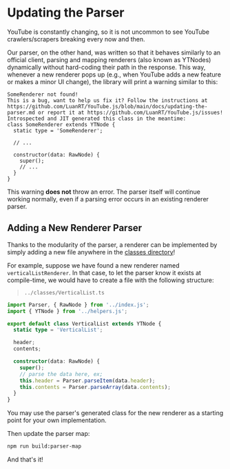 # Updating the Parser

YouTube is constantly changing, so it is not uncommon to see YouTube crawlers/scrapers breaking every now and then.

Our parser, on the other hand, was written so that it behaves similarly to an official client, parsing and mapping renderers (also known as YTNodes) dynamically without hard-coding their path in the response. This way, whenever a new renderer pops up (e.g., when YouTube adds a new feature or makes a minor UI change), the library will print a warning similar to this:

```
SomeRenderer not found!
This is a bug, want to help us fix it? Follow the instructions at https://github.com/LuanRT/YouTube.js/blob/main/docs/updating-the-parser.md or report it at https://github.com/LuanRT/YouTube.js/issues!
Introspected and JIT generated this class in the meantime:
class SomeRenderer extends YTNode {
  static type = 'SomeRenderer';

  // ...

  constructor(data: RawNode) {
    super();
    // ...
  }
}
```

This warning **does not** throw an error. The parser itself will continue working normally, even if a parsing error occurs in an existing renderer parser.

## Adding a New Renderer Parser

Thanks to the modularity of the parser, a renderer can be implemented by simply adding a new file anywhere in the [classes directory](../src/parser/classes)!

For example, suppose we have found a new renderer named `verticalListRenderer`. In that case, to let the parser know it exists at compile-time, we would have to create a file with the following structure:

> `../classes/VerticalList.ts`

```ts
import Parser, { RawNode } from '../index.js';
import { YTNode } from '../helpers.js';

export default class VerticalList extends YTNode {
  static type = 'VerticalList';

  header;
  contents;

  constructor(data: RawNode) {
    super();
    // parse the data here, ex;
    this.header = Parser.parseItem(data.header);
    this.contents = Parser.parseArray(data.contents);
  }
}
```

You may use the parser's generated class for the new renderer as a starting point for your own implementation.

Then update the parser map:

```bash
npm run build:parser-map
```

And that's it!
